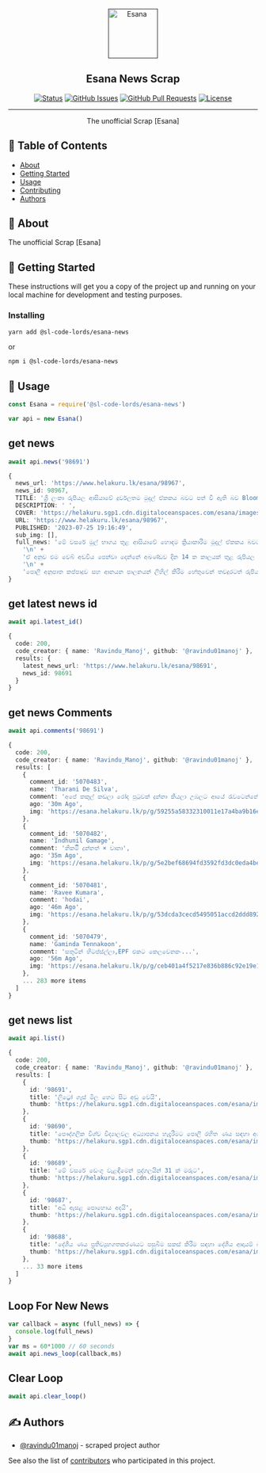 <p align="center">
  <a href="" rel="noopener">
 <img width=100px height=100px src="https://www.helakuru.lk/assets/images/helakuru-logo1.png" alt="Esana"></a>
</p>

<h2 align="center">Esana News Scrap</h2>

<div align="center">

[![Status](https://img.shields.io/badge/status-active-success.svg)]()
[![GitHub Issues](https://img.shields.io/github/issues/SL-CODE-LORDS/Esana-News.svg)](https://github.com/SL-CODE-LORDS/Esana-News/issues)
[![GitHub Pull Requests](https://img.shields.io/github/issues-pr/SL-CODE-LORDS/Esana-News.svg)](https://github.com/SL-CODE-LORDS/Esana-News/pulls)
[![License](https://img.shields.io/badge/license-MIT-blue.svg)](/LICENSE)

</div>

---

<p align="center"> The unofficial Scrap [Esana]
    <br> 
</p>

## 📝 Table of Contents

- [About](#about)
- [Getting Started](#getting_started)
- [Usage](#usage)
- [Contributing](../CONTRIBUTING.md)
- [Authors](#authors)

## 🧐 About <a name = "about"></a>

The unofficial Scrap [Esana]

## 🏁 Getting Started <a name = "getting_started"></a>

These instructions will get you a copy of the project up and running on your local machine for development and testing purposes.

### Installing


```sh
yarn add @sl-code-lords/esana-news
```

or

```sh
npm i @sl-code-lords/esana-news
```

## 🎈 Usage <a name="usage"></a>

```ts
const Esana = require('@sl-code-lords/esana-news')

var api = new Esana()
```
## get news 
```ts
await api.news('98691')
```


```ts
{
  news_url: 'https://www.helakuru.lk/esana/98967',
  news_id: 98967,
  TITLE: 'ශ්‍රී ලංකා රුපියල ආසියාවේ දුර්වලතම මුදල් ඒකකය බවට පත් වී ඇති බව Bloomberg වාර්තා කරයි',
  DESCRIPTION: ' ',
  COVER: 'https://helakuru.sgp1.cdn.digitaloceanspaces.com/esana/images/lib/dollar-rupee.jpg',
  URL: 'https://www.helakuru.lk/esana/98967',
  PUBLISHED: '2023-07-25 19:16:49',
  sub_img: [],
  full_news: 'මේ වසරේ මුල් භාගය තුළ ආසියාවේ හොඳම ක්‍රියාකාරීම මුදල් ඒකකය බවට පත්වූ ශ්‍රී ලංකා රුපියල, මේ වන විට ආසියාවේ දුර්වලතම මුදල් ඒකකය බවට පවත්ව ඇති බව Bloomberg වෙබ් අඩවිය වාර්තා කර තිබෙනවා.\n' +
    '\n' +
    'ඒ අනුව එම වෙබ් අඩවිය පෙන්වා දෙන්නේ අඛණ්ඩව දින 14 ක කාලයක් තුළ රුපියල 6% කින් අවප්‍රමාණයවී ඇති බවයි.\n' +
    '\n' +
    'පොලී අනුපාත කප්පාදුව සහ ආනයන පාලනයන් ලිහිල් කිරීම හේතුවෙන් තවදුරටත් රුපියල අවප්‍රමාණය විය හැකි බවත් වසර අවසානය වන විට ඩොලරය රුපියල් 355 ක් දක්වා ඉහළ යනු ඇති බවත් එම වෙබ් අඩවිය වැඩිදුරටත් සඳහන් කර තිබෙනවා.'
}
```
## get latest news id

```ts
await api.latest_id()
```
```ts
{
  code: 200,
  code_creator: { name: 'Ravindu_Manoj', github: '@ravindu01manoj' },
  results: {
    latest_news_url: 'https://www.helakuru.lk/esana/98691',
    news_id: 98691
  }
}
```
## get news Comments

```ts
await api.comments('98691')
```
```ts
{
  code: 200,
  code_creator: { name: 'Ravindu_Manoj', github: '@ravindu01manoj' },
  results: [
    {
      comment_id: '5070483',
      name: 'Tharani De Silva',
      comment: 'අපේ කකුල් කඩලා රෝද පුටුවක් දුන්නා කියලා උඹලට ආයේ රැවටෙන්නේ නෑ',
      ago: '30m Ago',
      img: 'https://esana.helakuru.lk/p/g/59255a58332310011e17a4ba9b16ec53.png'
    },
    {
      comment_id: '5070482',
      name: 'Indhunil Gamage',
      comment: 'නිකමිි දුන්නත් × වානා',
      ago: '35m Ago',
      img: 'https://esana.helakuru.lk/p/g/5e2bef68694fd3592fd3dc0eda4be484.png'
    },
    {
      comment_id: '5070481',
      name: 'Ravee Kumara',
      comment: 'hodai',
      ago: '46m Ago',
      img: 'https://esana.helakuru.lk/p/g/53dcda3cecd5495051accd2ddd89249c.png'
    },
    {
      comment_id: '5070479',
      name: 'Gaminda Tennakoon',
      comment: 'සතුටින් හිටප්ස්ල්ලා,EPF එකට කෙලවෙනකං...',
      ago: '56m Ago',
      img: 'https://esana.helakuru.lk/p/g/ceb401a4f5217e836b886c92e19e100b.png'
    },
    ... 283 more items
  ]
}
```
## get news list

```ts
await api.list()
```
```ts
{
  code: 200,
  code_creator: { name: 'Ravindu_Manoj', github: '@ravindu01manoj' },
  results: [
    {
      id: '98691',
      title: 'ලිට්‍රෝ ගෑස් මිල හෙට සිට අඩු වෙයි‍',
      thumb: 'https://helakuru.sgp1.cdn.digitaloceanspaces.com/esana/images/lib/litro-gas[1].jpg'
    },
    {
      id: '98690',
      title: 'පෞද්ගලික විශ්ව විද්‍යාලවල අධ්‍යාපනය හැදැරීමට පොලී රහිත ණය සඳහා අයදුම් කිරීම හෙට ආරම්භ වෙයි',
      thumb: 'https://helakuru.sgp1.cdn.digitaloceanspaces.com/esana/images/lib/exam-re.jpg'
    },
    {
      id: '98689',
      title: 'මේ වසරේ ඩෙංගු වැළඳීමෙන් පුද්ගලයින් 31 ක් මරුට',
      thumb: 'https://helakuru.sgp1.cdn.digitaloceanspaces.com/esana/images/lib/dengue[1].jpg'
    },
    {
      id: '98687',
      title: 'අධි ඇසළ පොහොය අදයි',
      thumb: 'https://helakuru.sgp1.cdn.digitaloceanspaces.com/esana/images/lib/poya[1].jpg'
    },
    {
      id: '98688',
      title: 'දේශීය ණය ප්‍රතිව්‍යුහගතකරණයට පසුබිම සකස් කිරීම සඳහා දේශීය ආදායම් බදු පනත සංශෝධනය කරන්න වෙනවා - මුදල් රාජ්‍ය අමාත්‍ය',
      thumb: 'https://helakuru.sgp1.cdn.digitaloceanspaces.com/esana/images/lib/ranjith-siyabalapitiya-new[1].jpg'
    },
    ... 33 more items
  ]
}
```

## Loop For New News

```ts
var callback = async (full_news) => {
  console.log(full_news)
}
var ms = 60*1000 // 60 seconds
await api.news_loop(callback,ms)
```
## Clear Loop

```ts
await api.clear_loop()
```
## ✍️ Authors <a name = "authors"></a>

- [@ravindu01manoj](https://github.com/ravindu01manoj) - scraped project author

See also the list of [contributors](https://github.com/SL-CODE-LORDS/Esana-News/contributors) who participated in this project.